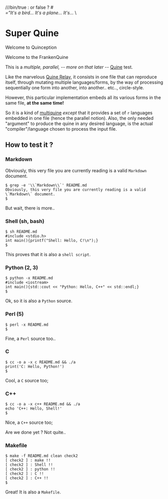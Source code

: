 ///bin/true : or false ? # \
_="It\'s a bird... It's a plane... It's..._ \
<!--"
#if 0
_=''''
///bin/false : none

	# Shell

	if [ "x$1" = "xCHECK=1" ] ; then
		echo "Shell !!"
	else
		printf '#include <stdio.h>\nint main(){printf("Shell: Hello, C!\\n");}\n'
	fi
	exit 0

# Makefile
.PHONY: ///bin/true or false
or: all
false: all
.PHONY: none all all2 check check2 check_sh check_py mk check_mk check_c check_cxx clean
none:
	false

SH:=sh
PYTHON:=python
PERL:=perl
#CC:=gcc
#CC:=clang
#CXX:=clang
BCC:=$(shell basename $(CC))
BCXX:=$(shell basename $(CXX))
SOURCE:=README.md
TARGETC:=hybrid_$(BCC)_c
TARGETCXX:=hybrid_$(BCXX)_cxx

all: mk

check: CHECK:=CHECK=1
check: check_mk

all2: all check_sh check_py check_pl check_c check_cxx

mkfile_path := $(abspath $(lastword $(MAKEFILE_LIST)))
P=printf "[ $@ ] : "
P2=true
M=$(MAKE) -s -f "$(mkfile_path)" CHECK=$(CHECK)

check2: CHECK:=CHECK=1
check2:
	-@$(P2);$(M) check_mk
	-@$(P2);$(M) check_sh
	-@$(P2);$(M) check_py
	-@$(P2);$(M) check_pl
	-@$(P2);$(M) check_c
	-@$(P2);$(M) check_cxx

check_sh:
	@$(P);$(SH) $(SOURCE) $(CHECK)

check_py:
	@$(P);$(PYTHON) -x $(SOURCE) $(CHECK)

check_pl:
	@$(P);$(PERL) -x $(SOURCE) $(CHECK)

mk:
	@printf "all:\n\t@printf 'Makefile: Hello, Makefile!\\\\n'\n"

check_mk:
	@$(P);echo "make !!"

check_c: $(TARGETC)
	@$(P);./$(TARGETC) $(CHECK)

check_cxx: $(TARGETCXX)
	@$(P);./$(TARGETCXX) $(CHECK)

$(TARGETC): $(SOURCE)
	@$(CC) -x c -o $@ $^ $(CFLAGS)

$(TARGETCXX): $(SOURCE)
	@$(CC) -x c++ -o $@ $^ $(CXXFLAGS)

clean:
	@$(RM) hybrid_*_c hybrid_*_cxx

ifdef 0

#!perl
if (@ARGV > 0) {
print "Perl !!\n";
} else {
$a="%ca=%c%s%c;printf(%ca,36,34,%ca,34,36,36,10);%c";printf($a,36,34,$a,34,36,36,10);
}
#printf("n=%d\n", $n);
#print("argv=" . @ARGV . "\n");
<<q=~q>>;

//'''

# Python part

import sys
n=0
s=['#include <iostream>\nint main(){std::cout << "Python: Hello, C++" << std::endl;}','python !!']
if len(sys.argv) > 1:
	if sys.argv[1] == 'CHECK=1':
		n = 1
print(s[n])
sys.exit(0)

_=''''

#else

/* C/++ code here */

#include <stdio.h>
#include <string.h>

#define endif

#if 1
extern void *hybrid0;
asm(".data\n.extern _Z6hybridv\n.globl hybrid0\nhybrid0: .quad _Z6hybridv");
void _Z6hybridv(){}
#else
void hybrid0(){}
#endif
int check = 0;
const char *s[][2] = {
{"print('C: Hello, Python!')","C !!"},
{"echo 'C++: Hello, Shell!'","C++ !!"},
};

void hybrid(){
	printf("%s\n", s[hybrid0==hybrid][check]);
}

int main(int argc, char *argv[]) {
	int arg = 1;
	if (arg < argc) {
		if (!strcmp(argv[arg++], "CHECK=1")) {
			check = 1;
		}
	}
	hybrid();
}
#endif
#if 0
-->

# Super Quine
Welcome to Quinception

Welcome to the FrankenQuine

This is a _multiple, parallel, -- more on that later --_ [Quine](https://en.wikipedia.org/wiki/Quine_(computing)) test.

Like the marvelous [Quine Relay](https://github.com/mame/quine-relay), it consists in one file that can reproduce
itself, through mutating multiple languages/forms, by the way of processing sequentially one form into another, into another.. etc.., circle-style.

However, this particular implementation embeds all its various forms in the same file, __at the same time!__

So it is a kind of [multiquine](https://en.wikipedia.org/wiki/Quine_(computing)#Multiquines) _except_
that it provides a set of `r` languages embedded in one file (hence the parallel notion).
Also, the only needed "argument" to produce the quine in any desired language,
is the actual "compiler"/language chosen to process the input file.

## How to test it ?

### Markdown
Obviously, this very file you are currently reading is a valid `Markdown` document.

```shell
$ grep -e '\\`Markdown\\`' README.md
Obviously, this very file you are currently reading is a valid \`Markdown\` document.
$ 
```
But wait, there is more..

### Shell (sh, bash)
```shell
$ sh README.md
#include <stdio.h>
int main(){printf("Shell: Hello, C!\n");}
$ 
```
This proves that it is also a `shell script`.

### Python (2, 3)
```shell
$ python -x README.md
#include <iostream>
int main(){std::cout << "Python: Hello, C++" << std::endl;}
$ 
```
Ok, so it is also a `Python` source.

### Perl (5)
```shell
$ perl -x README.md
$ 
```
Fine, a `Perl` source too..

### C
```shell
$ cc -o a -x c README.md && ./a
print('C: Hello, Python!')
$ 
```
Cool, a `C` source too;

### C++
```shell
$ cc -o a -x c++ README.md && ./a
echo 'C++: Hello, Shell!'
$ 
```
Nice, a `C++` source too;

Are we done yet ? Not quite..

### Makefile
```shell
$ make -f README.md clean check2
[ check2 ] : make !!
[ check2 ] : Shell !!
[ check2 ] : python !!
[ check2 ] : C !!
[ check2 ] : C++ !!
$ 
```
Great! It is also a `Makefile`.

<!---
//'''
q
endif
#endif
